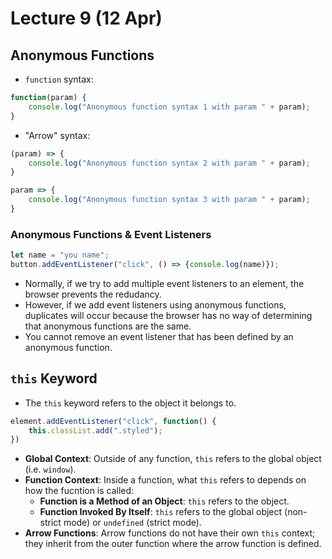 # Lecture 9 (12 Apr)

## Anonymous Functions

- `function` syntax:

```javascript
function(param) {
    console.log("Anonymous function syntax 1 with param " + param);
}
```

- "Arrow" syntax:

```javascript
(param) => {
    console.log("Anonymous function syntax 2 with param " + param);
}

param => {
    console.log("Anonymous function syntax 3 with param " + param);
}
```

### Anonymous Functions & Event Listeners

```javascript
let name = "you name";
button.addEventListener("click", () => {console.log(name)});
```

- Normally, if we try to add multiple event listeners to an element, the browser prevents the redudancy.
- However, if we add event listeners using anonymous functions, duplicates will occur because the browser has no way of determining that anonymous functions are the same.
- You cannot remove an event listener that has been defined by an anonymous function.

## `this` Keyword

- The `this` keyword refers to the object it belongs to.

```javascript
element.addEventListener("click", function() {
    this.classList.add(".styled");
})
```

- **Global Context**: Outside of any function, `this` refers to the global object (i.e. `window`).
- **Function Context**: Inside a function, what `this` refers to depends on how the fucntion is called:
  - **Function is a Method of an Object**: `this` refers to the object.
  - **Function Invoked By Itself**: `this` refers to the global object (non-strict mode) or `undefined` (strict mode).
- **Arrow Functions**: Arrow functions do not have their own `this` context; they inherit from the outer function where the arrow function is defined.
